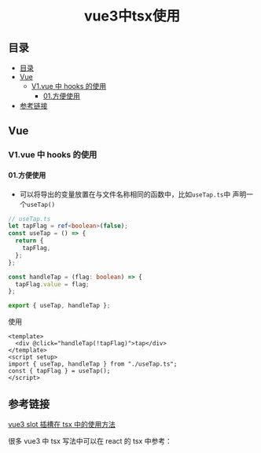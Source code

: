 <div align="center">
  <h1>vue3中tsx使用</h1>
</div>

## 目录

- [目录](#目录)
- [Vue](#vue)
  - [V1.vue 中 hooks 的使用](#v1vue-中-hooks-的使用)
    - [01.方便使用](#01方便使用)
- [参考链接](#参考链接)

## Vue

### V1.vue 中 hooks 的使用

#### 01.方便使用

- 可以将导出的变量放置在与文件名称相同的函数中，比如`useTap.ts`中 声明一个`useTap()`

```ts
// useTap.ts
let tapFlag = ref<boolean>(false);
const useTap = () => {
  return {
    tapFlag,
  };
};

const handleTap = (flag: boolean) => {
  tapFlag.value = flag;
};

export { useTap, handleTap };
```

使用

```vue
<template>
  <div @click="handleTap(!tapFlag)">tap</div>
</template>
<script setup>
import { useTap, handleTap } from "./useTap.ts";
const { tapFlag } = useTap();
</script>
```

## 参考链接

[vue3 slot 插槽在 tsx 中的使用方法](https://blog.csdn.net/weixin_45291937/article/details/127869765)

很多 vue3 中 tsx 写法中可以在 react 的 tsx 中参考：
